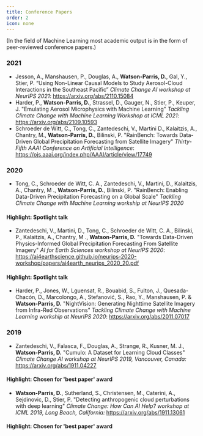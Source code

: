 ```yaml
---
title: Conference Papers
order: 2
icon: none
---
```


(In the field of Machine Learning most academic output is in the form of peer-reviewed conference papers.)

### 2021
 - Jesson, A., Manshausen, P., Douglas, A., **Watson-Parris, D.**, Gal, Y., Stier, P. 
   “Using Non-Linear Causal Models to Study Aerosol-Cloud Interactions in the Southeast Pacific”
   *Climate Change AI workshop at NeurIPS 2021*: <https://arxiv.org/abs/2110.15084>
 - Harder, P., **Watson-Parris, D.**, Strassel, D., Gauger, N., Stier, P., Keuper, J. 
  "Emulating Aerosol Microphysics with Machine Learning" *Tackling Climate Change with Machine Learning Workshop at 
   ICML 2021*: <https://arxiv.org/abs/2109.10593>
 - Schroeder de Witt, C., Tong, C., Zantedeschi, V., Martini D.,
    Kalaitzis, A., Chantry, M., **Watson-Parris, D.**, Bilinski, P.
    "RainBench: Towards Data-Driven Global Precipitation Forecasting
    from Satellite Imagery" *Thirty-Fifth AAAI Conference on Artificial
    Intelligence*: <https://ojs.aaai.org/index.php/AAAI/article/view/17749>

### 2020

 - Tong, C., Schroeder de Witt, C. A., Zantedeschi, V., Martini, D., Kalaitzis, A., Chantry, M
 ., **Watson-Parris, D.**, Bilinski, P. "RainBench: Enabling Data-Driven Precipitation Forecasting on a Global Scale" *Tackling
  Climate Change with
  Machine Learning workship at NeurIPS 2020*
#### Highlight: Spotlight talk
 - Zantedeschi, V., Martini, D., Tong, C., Schroeder de Witt, C. A., Bilinski, P., Kalaitzis, A., Chantry, M
 ., **Watson-Parris, D.** "Towards Data-Driven Physics-Informed Global Precipitation Forecasting From Satellite
  Imagery" *AI for Earth Sciences workshop at NeurIPS 2020*: <https://ai4earthscience.github.io/neurips-2020-workshop/papers/ai4earth_neurips_2020_20.pdf>  
#### Highlight: Spotlight talk
 - Harder, P., Jones, W., Lguensat, R., Bouabid, S., Fulton, J., Quesada-Chacón, D., 
   Marcolongo, A., Stefanović, S., Rao, Y., Manshausen, P. & **Watson-Parris, D.** 
   "NightVision: Generating Nighttime Satellite Imagery from Infra-Red Observations"
   *Tackling Climate Change with Machine Learning workship at NeurIPS 2020*:
   <https://arxiv.org/abs/2011.07017>

### 2019
 -  Zantedeschi, V., Falasca, F., Douglas, A., Strange, R., Kusner, M.
    J., **Watson-Parris, D.** "Cumulo: A Dataset for Learning Cloud
    Classes" *Climate Change AI workshop at NeurIPS 2019, Vancouver,
    Canada:* <https://arxiv.org/abs/1911.04227>  
#### Highlight: Chosen for 'best paper' award
 -  **Watson-Parris, D.**, Sutherland, S., Christensen, M., Caterini,
    A., Sejdinovic, D., Stier, P. "Detecting anthropogenic cloud
    perturbations with deep learning" *Climate Change: How Can AI Help?
    workshop at ICML 2019, Long Beach, California:*
    <https://arxiv.org/abs/1911.13061>  
#### Highlight: Chosen for 'best paper' award
